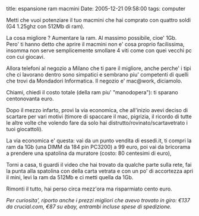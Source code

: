 title: espansione ram macmini
Date: 2005-12-21 09:58:00
tags: computer
 

Metti che vuoi potenziare il tuo macmini che hai comprato con quattro soldi (G4 1.25ghz con 512Mb di ram).  

La cosa migliore ? Aumentare la ram. Al massimo possibile, cioe' 1Gb.  
Pero' ti hanno detto che aprire il macmini non e' cosa proprio facilissima, insomma non serve semplicemente smollare 4 viti come con quei vecchi pc con cui giocavi.  
  
Allora telefoni al negozio a Milano che ti pare il migliore, anche perche' i tipi che ci lavorano dentro sono simpatici e sembrano piu' competenti di quelli che trovi da Mondadori Informatica. Il negozio e' mac@work, diciamolo.  

Chiami, chiedi il costo totale (della ram piu' "manodopera"): ti sparano centonovanta euro.  

Dopo il mezzo infarto, provi la via economica, che all'inizio avevi deciso di scartare per vari motivi (timore di spaccare il mac, pigrizia, il ricordo di tutte le altre volte che volendo fare da solo hai distrutto/rovinato/scartavetrato i tuoi giocattoli).  
  
La via economica e' questa: vai da un punto vendita di essedi.it, ti compri la ram da 1Gb (una DIMM da 184 pin PC3200) a 99 euro, poi vai da bricorama a prendere una spatolina da muratore (costo: 80 centesimi di euro),  

Torni a casa, ti guardi il video che hai trovato da qualche parte sulla rete, fai la punta alla spatolina con della carta vetrata e con  un po' di accortezza apri il mini, levi la ram da 512Mb e ci metti quella da 1Gb.  

Rimonti il tutto, hai perso circa mezz'ora ma risparmiato cento euro.  
  
_Per curiosita', riporto anche i prezzi migliori che avevo trovato in giro: €137 da crucial.com, €87 su ebay, entrambi incluse spese di spedizione._
